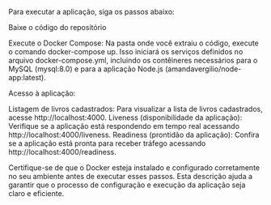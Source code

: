 Para executar a aplicação, siga os passos abaixo:

Baixe o código do repositório

Execute o Docker Compose: Na pasta onde você extraiu o código, execute o comando docker-compose up. Isso iniciará os serviços definidos no arquivo docker-compose.yml, incluindo os contêineres necessários para o MySQL (mysql:8.0) e para a aplicação Node.js (amandavergilio/node-app:latest).

Acesso à aplicação:

Listagem de livros cadastrados: Para visualizar a lista de livros cadastrados, acesse http://localhost:4000.
Liveness (disponibilidade da aplicação): Verifique se a aplicação está respondendo em tempo real acessando http://localhost:4000/liveness.
Readiness (prontidão da aplicação): Confira se a aplicação está pronta para receber tráfego acessando http://localhost:4000/readiness.

Certifique-se de que o Docker esteja instalado e configurado corretamente no seu ambiente antes de executar esses passos. Esta descrição ajuda a garantir que o processo de configuração e execução da aplicação seja claro e eficiente.
